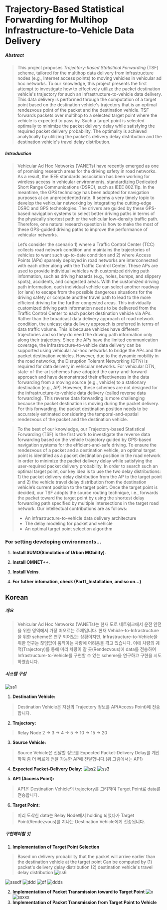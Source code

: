 # Trajectory-Based Statistical Forwarding for Multihop Infrastructure-to-Vehicle Data Delivery


##### Abstract
>This project proposes _Trajectory-based Statistical Forwarding_ (TSF) scheme, tailored for the multihop data delivery from infrastructure nodes (e.g., Internet access points) to moving vehicles in vehicular ad hoc networks. To our knowledge, this project presents the first attempt to investigate how to effectively utilize the packet destination vehicle's trajectory for such an infrastructure-to-vehicle data delivery. This data delivery is performed through the computation of a target point based on the destination vehicle's trajectory that is an optimal rendezvous point of the packet and the destination vehicle. TSF forwards packets over multihop to a selected target point where the vehicle is expected to pass by. Such a target point is selected optimally to minimize the packet delivery delay while satisfying the required packet delivery probability. The optimality is achieved analytically by utilizing the packet's delivery delay distribution and the destination vehicle's travel delay distribution.


##### Introduction
>Vehicular Ad Hoc Networks (VANETs) have recently emerged as one of promising research areas for the driving safety in road networks. As a result, the IEEE standards association has been working for wireless access in vehicular environments, standardizing Dedicated Short Range Communications (DSRC), such as IEEE 802.11p. In the meantime, the GPS technology has been adopted for navigation purposes at an unprecedented rate. It seems a very timely topic to develop the vehicular networking by integrating the cutting-edge DSRC and GPS technologies. The drivers are guided by these GPS-based navigation systems to select better driving paths in terms of the physically shortest path or the vehicular low-density traffic path. Therefore, one natural research question is how to make the most of these GPS-guided driving paths to improve the performance of vehicular networks.

> Let’s consider the scenario 1) where a Traffic Control Center (TCC) collects road network condition and maintains the trajectories of vehicles to want such up-to-date condition and 2) where Access Points (APs) sparsely deployed in road networks are interconnected with
each other along with the Traffic Control Center. These APs are used to provide individual vehicles with customized driving path information, such as driving hazards (e.g., holes, bumps, and slippery spots), accidents, and congested areas. With the customized driving path information, each individual vehicle can select another roadway (or lane) to escape from the possible dangerous situations for the driving safety or compute another travel path to lead to the more efficient driving for the further congested areas.
This individually customized driving path information needs to be delivered from the Traffic Control Center to each packet destination vehicle via APs. Rather than the broadcast data delivery approach of road network condition, the unicast data delivery approach is preferred in terms of data traffic volume. This is because vehicles have different trajectories and so they do need the driving path
information only along their trajectory. Since the APs have the limited communication coverage, the infrastructure-to-vehicle data delivery can be supported using vehicular ad-hoc networks to bridge the APs and the packet destination vehicles. However, due to the dynamic mobility in the road networks, the Disruption Tolerant Networking (DTN) is required for data delivery in vehicular networks. For
vehicular DTN, state-of-the-art schemes have adopted the carry-and-forward approach and have demonstrated their effectiveness in the data forwarding from a moving source (e.g., vehicle) to a stationary destination (e.g., AP). However, these schemes are not designed for the infrastructure-to-vehicle data delivery (called reverse data forwarding). This reverse data forwarding is more challenging because the packet destination is moving during the packet delivery. For this forwarding, the packet destination position needs to be accurately
estimated considering the temporal-and-spatial rendezvous of the packet and the destination vehicle. 

> To the best of our knowledge, our Trajectory-based Statistical Forwarding (TSF) is the first work to investigate the reverse data forwarding based on the vehicle trajectory guided by GPS-based navigation systems for the efficient-and-safe driving. To ensure the rendezvous of a packet and a destination vehicle, an optimal target point is identified as a packet destination position in the road
network in order to minimize the packet delivery delay while satisfying the user-required packet delivery probability. In order to search such an optimal target point, our key idea is to use the two delay distributions: 1) the packet delivery delay distribution from the AP to the target point and 2) the vehicle travel delay distribution from the destination vehicle’s current position to the target point. Once the target point is decided, our TSF adopts the source routing technique, i.e., forwards the packet toward the target point by using the shortest delay forwarding path specified by multiple intersections in the target road network. Our intellectual contributions are as follows: 
> * An infrastructure-to-vehicle data delivery architecture
> * The delay modeling for packet and vehicle
> * An optimal target point selection algorithm


### For setting developing environments...
1. **Install SUMO(Simulation of Urban MObility)**.

2. **Install OMNET++**.

3. **Install Veins**.

4. **For futher infomation, check (Part1_Installation, and so on...)**



## Korean

##### 개요
>Vehicular Ad Hoc Networks (VANETs)는 현재 도로 네트워크에서 운전 안전을 위한 영역에서 가장 떠오르는 주제입니다. 현재 Vehicle-to-Infrastructure을 위한 scheme은 연구 되어있는 상황이지만, Infrastructure-to-Vehicle을 위한 연구는 끊임없이 움직이는 차량에 어려움을 겪고 있습니다. 이에 차량의 궤적(Trajectory)를 통해 미리 차량이 갈 곳(Rendezvous)에 data를 전송하여 Infrastructure-to-Vehicle를 구현할 수 있는 scheme을 연구하고 구현을 시도하였습니다.


##### 시스템 구성
![ss1](https://github.com/HyunJunKwon/GraduationProject/blob/master/TrajectoryBasedStatisticalForwardingforMultihopInfrastructure_to_VehicleDataDelivery/screenshots/system1.jpg?raw=true)

1. **Destination Vehicle:** 
>Destination Vehicle은 자신의 Trajectory 정보를 AP(Access Point)에 전송합니다.

2. **Trajectory:** 
>Relay Node 2 -> 3 -> 4 -> 5 -> 10 -> 15 -> 20

3. **Source Vehicle:** 
>Source Vehicle은 전달할 정보를 Expected Packet-Delivery Delay를 계산하여 좀 더 빠르게 전달 가능한 AP에 전달합니다.(위 그림에서는 AP1)

4. **Expected Packet-Delivery Delay:**
![ss2](https://github.com/HyunJunKwon/GraduationProject/blob/master/TrajectoryBasedStatisticalForwardingforMultihopInfrastructure_to_VehicleDataDelivery/screenshots/system2.png?raw=true)
![ss3](https://github.com/HyunJunKwon/GraduationProject/blob/master/TrajectoryBasedStatisticalForwardingforMultihopInfrastructure_to_VehicleDataDelivery/screenshots/system3.png?raw=true)

5. **AP1 (Access Point):** 
>AP1은 Destination Vehicle의 trajectory를 고려하여 Target Point로 data를 전송합니다.

6. **Target Point:** 
>미리 도착한 data는 Relay Node에서 holding 되었다가 Target Point(Rendezvous)를 지나는 Destination Vehicle에게 전송됩니다.


##### 구현해야할 것
1. **Implementation of Target Point Selection**
>Based on delivery probability that the packet will arrive earlier than the destination vehicle at the target point Can be computed by (1) packet's delivery delay distribution (2) destination vehicle's travel delay distribution
![ss6](https://github.com/HyunJunKwon/GraduationProject/blob/master/TrajectoryBasedStatisticalForwardingforMultihopInfrastructure_to_VehicleDataDelivery/screenshots/sys6.png?raw=true)

![sssdf](https://github.com/HyunJunKwon/GraduationProject/blob/master/TrajectoryBasedStatisticalForwardingforMultihopInfrastructure_to_VehicleDataDelivery/screenshots/ss1.png?raw=true)
![ddd](https://github.com/HyunJunKwon/GraduationProject/blob/master/TrajectoryBasedStatisticalForwardingforMultihopInfrastructure_to_VehicleDataDelivery/screenshots/ss2.png?raw=true)
![df](https://github.com/HyunJunKwon/GraduationProject/blob/master/TrajectoryBasedStatisticalForwardingforMultihopInfrastructure_to_VehicleDataDelivery/screenshots/ss3.png?raw=true)
![ddds](https://github.com/HyunJunKwon/GraduationProject/blob/master/TrajectoryBasedStatisticalForwardingforMultihopInfrastructure_to_VehicleDataDelivery/screenshots/ss4.png?raw=true)

2. **Implementation of Packet Transmission toward to Target Point**
![x](https://github.com/HyunJunKwon/GraduationProject/blob/master/TrajectoryBasedStatisticalForwardingforMultihopInfrastructure_to_VehicleDataDelivery/screenshots/ss5.png?raw=true)
![ssxxx](https://github.com/HyunJunKwon/GraduationProject/blob/master/TrajectoryBasedStatisticalForwardingforMultihopInfrastructure_to_VehicleDataDelivery/screenshots/ss6.png?raw=true)
3. **Implementation of Packet Transmission from Target Point to Vehicle**


